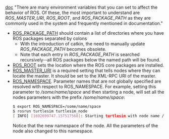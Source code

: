 [doc](http://wiki.ros.org/ROS/EnvironmentVariables)
"There are many environment variables that you can set to affect the behavior of ROS. Of these, the most important to understand are *ROS_MASTER_URI*, *ROS_ROOT*, and *ROS_PACKAGE_PATH* as they are commonly used in the system and frequently mentioned in documentation."

- [ROS_PACKAGE_PATH](http://wiki.ros.org/ROS/EnvironmentVariables#ROS_PACKAGE_PATH) should contain a list of directories where you have ROS packages separated by colons
	- With the introduction of catkin, the need to manually update *ROS_PACKAGE_PATH* becomes obsolete.
	- Note that each entry in *ROS_PACKAGE_PATH* is searched recursively--all ROS packages below the named path will be found.
- [ROS_ROOT](http://wiki.ros.org/ROS/EnvironmentVariables#ROS_ROOT) sets the location where the ROS core packages are installed.
- [ROS_MASTER_URI](http://wiki.ros.org/ROS/EnvironmentVariables#ROS_MASTER_URI) is a required setting that tells nodes where they can locate the master. It should be set to the XML-RPC URI of the master.
- [ROS_NAMESPACE](http://wiki.ros.org/ROS/EnvironmentVariables#ROS_NAMESPACE). Parameter names that are not globally specified are resolved with respect to ROS_NAMESPACE. For example, setting this parameter to */some/name/space*  and then starting a node, will set all the nodes parameters with the prefix */some/name/space*:
	```sh
	$ export ROS_NAMESPACE=/some/name/space
	$ rosrun turtlesim turtlesim_node
	[ INFO] [1692699747.157517568]: Starting turtlesim with node name /some/name/space/turtlesim
	```
	Notice that the new namespace of the node. All the parameters of the node also changed to this namespace.
